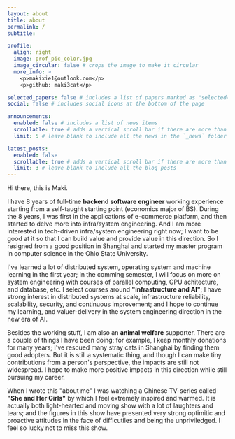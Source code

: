```yaml
---
layout: about
title: about
permalink: /
subtitle:

profile:
  align: right
  image: prof_pic_color.jpg
  image_circular: false # crops the image to make it circular
  more_info: >
    <p>makixie1@outlook.com</p>
    <p>github: maki3cat</p>

selected_papers: false # includes a list of papers marked as "selected={true}"
social: false # includes social icons at the bottom of the page

announcements:
  enabled: false # includes a list of news items
  scrollable: true # adds a vertical scroll bar if there are more than 3 news items
  limit: 5 # leave blank to include all the news in the `_news` folder

latest_posts:
  enabled: false
  scrollable: true # adds a vertical scroll bar if there are more than 3 new posts items
  limit: 3 # leave blank to include all the blog posts
---
```


Hi there, this is Maki.

I have 8 years of full-time **backend software engineer** working experience starting from a self-taught starting point (economics major of BS). During the 8 years, I was first in the applications of e-commerce platform, and then started to delve more into infra/system engineering. And I am more interested in tech-driven infra/system engineering right now; I want to be good at it so that I can build value and provide value in this direction. So I resigned from a good position in Shanghai and started my master program in computer science in the Ohio State University.

I've learned a lot of distributed system, operating system and machine learning in the first year; in the comming semester, I will focus on more on system engineering with courses of parallel computing, GPU achitecture, and database, etc. I select courses around **"infrastructure and AI"**; I have strong interest in distributed systems at scale, infrastructure reliability, scalability, security, and continuous improvement; and I hope to continue my learning, and valuer-delivery in the system engineering direction in the new era of AI.

Besides the working stuff, I am also an **animal welfare** supporter. There are a couple of things I have been doing; for example, I keep monthly donations for many years; I've rescued many stray cats in Shanghai by finding them good adopters. But it is still a systematic thing, and though I can make tiny contributions from a person's perspective, the impacts are still not widespread. I hope to make more positive impacts in this direction while still pursuing my career.

When I wrote this "about me" I was watching a Chinese TV-series called **"She and Her Girls"** by which I feel extremely inspired and warmed. It is actually both light-hearted and moving show with a lot of laughters and tears; and the figures in this show have presented very strong optimitic and proactive attitudes in the face of difficutiles and being the unpriviledged. I feel so lucky not to miss this show.
